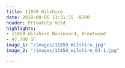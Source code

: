 ```yaml
---
title: 11859 Wilshire
date: 2018-09-06 13:31:55 -0700
header: Privately Held
highlights:
- 11859 Wilshire Boulevard, Brentwood
- 47,700 SF
image_1: "/images/11859-Wilshire.jpg"
image_2: "/images/11859_wilshire_03-1.jpg"

---
```


